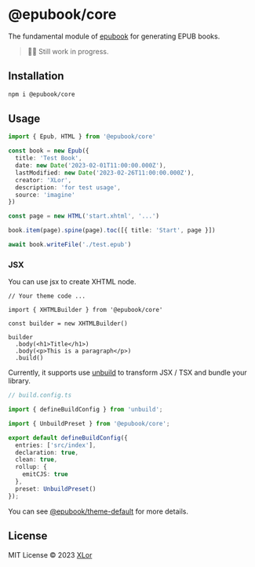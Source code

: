 # @epubook/core

The fundamental module of [epubook](https://github.com/yjl9903/epubook) for generating EPUB books.

> 👷‍♂️ Still work in progress.

## Installation

```bash
npm i @epubook/core
```

## Usage

```ts
import { Epub, HTML } from '@epubook/core'

const book = new Epub({
  title: 'Test Book',
  date: new Date('2023-02-01T11:00:00.000Z'),
  lastModified: new Date('2023-02-26T11:00:00.000Z'),
  creator: 'XLor',
  description: 'for test usage',
  source: 'imagine'
})

const page = new HTML('start.xhtml', '...')

book.item(page).spine(page).toc([{ title: 'Start', page }])

await book.writeFile('./test.epub')
```

### JSX

You can use jsx to create XHTML node.

```tsx
// Your theme code ...

import { XHTMLBuilder } from '@epubook/core'

const builder = new XHTMLBuilder()

builder
  .body(<h1>Title</h1>)
  .body(<p>This is a paragraph</p>)
  .build()
```

Currently, it supports use [unbuild](https://github.com/unjs/unbuild) to transform JSX / TSX and bundle your library.

```ts
// build.config.ts

import { defineBuildConfig } from 'unbuild';

import { UnbuildPreset } from '@epubook/core';

export default defineBuildConfig({
  entries: ['src/index'],
  declaration: true,
  clean: true,
  rollup: {
    emitCJS: true
  },
  preset: UnbuildPreset()
});
```

You can see [@epubook/theme-default](https://github.com/yjl9903/epubook/tree/main/packages/theme-default) for more details.

## License

MIT License © 2023 [XLor](https://github.com/yjl9903)
